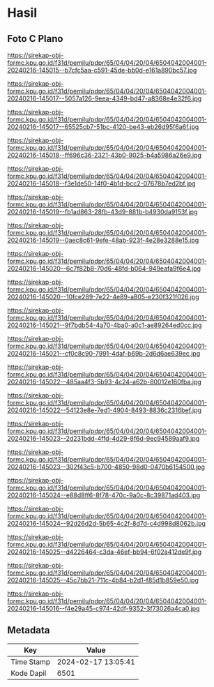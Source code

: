 # Hasil

## Foto C Plano

https://sirekap-obj-formc.kpu.go.id/f31d/pemilu/pdpr/65/04/04/20/04/6504042004001-20240216-145015--b7cfc5aa-c591-45de-bb0d-e161a890bc57.jpg

https://sirekap-obj-formc.kpu.go.id/f31d/pemilu/pdpr/65/04/04/20/04/6504042004001-20240216-145017--5057a126-9eea-4349-bd47-a8368e4e32f6.jpg

https://sirekap-obj-formc.kpu.go.id/f31d/pemilu/pdpr/65/04/04/20/04/6504042004001-20240216-145017--65525cb7-51bc-4120-be43-eb26d95f6a6f.jpg

https://sirekap-obj-formc.kpu.go.id/f31d/pemilu/pdpr/65/04/04/20/04/6504042004001-20240216-145018--ff696c36-2321-43b0-9025-b4a5986a26e9.jpg

https://sirekap-obj-formc.kpu.go.id/f31d/pemilu/pdpr/65/04/04/20/04/6504042004001-20240216-145018--f3e1de50-14f0-4b1d-bcc2-07678b7ed2bf.jpg

https://sirekap-obj-formc.kpu.go.id/f31d/pemilu/pdpr/65/04/04/20/04/6504042004001-20240216-145019--fb1ad863-28fb-43d9-881b-b4930da9153f.jpg

https://sirekap-obj-formc.kpu.go.id/f31d/pemilu/pdpr/65/04/04/20/04/6504042004001-20240216-145019--0aec8c61-9efe-48ab-923f-4e28e3288e15.jpg

https://sirekap-obj-formc.kpu.go.id/f31d/pemilu/pdpr/65/04/04/20/04/6504042004001-20240216-145020--6c7f82b8-70d6-48fd-b064-949eafa9f6e4.jpg

https://sirekap-obj-formc.kpu.go.id/f31d/pemilu/pdpr/65/04/04/20/04/6504042004001-20240216-145020--10fce289-7e22-4e89-a805-e230f321f026.jpg

https://sirekap-obj-formc.kpu.go.id/f31d/pemilu/pdpr/65/04/04/20/04/6504042004001-20240216-145021--9f7bdb54-4a70-4ba0-a0c1-ae89264ed0cc.jpg

https://sirekap-obj-formc.kpu.go.id/f31d/pemilu/pdpr/65/04/04/20/04/6504042004001-20240216-145021--cf0c8c90-7991-4daf-b69b-2d6d6ae639ec.jpg

https://sirekap-obj-formc.kpu.go.id/f31d/pemilu/pdpr/65/04/04/20/04/6504042004001-20240216-145022--485aa4f3-5b93-4c24-a62b-80012e160fba.jpg

https://sirekap-obj-formc.kpu.go.id/f31d/pemilu/pdpr/65/04/04/20/04/6504042004001-20240216-145022--54123e8e-7ed1-4904-8493-8836c2316bef.jpg

https://sirekap-obj-formc.kpu.go.id/f31d/pemilu/pdpr/65/04/04/20/04/6504042004001-20240216-145023--2d231bdd-4ffd-4d29-8f6d-9ec94589aaf9.jpg

https://sirekap-obj-formc.kpu.go.id/f31d/pemilu/pdpr/65/04/04/20/04/6504042004001-20240216-145023--302f43c5-b700-4850-98d0-0470b6154500.jpg

https://sirekap-obj-formc.kpu.go.id/f31d/pemilu/pdpr/65/04/04/20/04/6504042004001-20240216-145024--e88d8ff6-8f78-470c-9a0c-8c39871ad403.jpg

https://sirekap-obj-formc.kpu.go.id/f31d/pemilu/pdpr/65/04/04/20/04/6504042004001-20240216-145024--92d26d2d-5b65-4c2f-8d7d-c4d998d8062b.jpg

https://sirekap-obj-formc.kpu.go.id/f31d/pemilu/pdpr/65/04/04/20/04/6504042004001-20240216-145025--d4226464-c3da-46ef-bb94-6f02a412de9f.jpg

https://sirekap-obj-formc.kpu.go.id/f31d/pemilu/pdpr/65/04/04/20/04/6504042004001-20240216-145025--45c7bb21-711c-4b84-b2d1-f85d1b859e50.jpg

https://sirekap-obj-formc.kpu.go.id/f31d/pemilu/pdpr/65/04/04/20/04/6504042004001-20240216-145016--f4e29a45-c974-42df-9352-3f73026a4ca0.jpg


## Metadata

| Key        | Value               |
| ---------- | ------------------- |
| Time Stamp | 2024-02-17 13:05:41 |
| Kode Dapil | 6501                |



